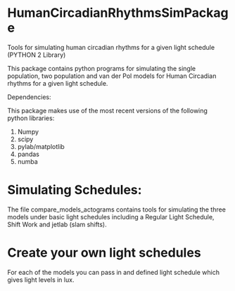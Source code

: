 # HumanCircadianRhythmsSimPackage
Tools for simulating human circadian rhythms for a given light schedule (PYTHON 2 Library)


This package contains python programs for simulating the single population, two population and van der Pol models for Human 
Circadian rhythms for a given light schedule. 

Dependencies:

This package makes use of the most recent versions of the following python libraries:

1. Numpy
2. scipy
3. pylab/matplotlib
4. pandas
5. numba

# Simulating Schedules:

The file compare_models_actograms contains tools for simulating the three models under basic light schedules including a Regular Light Schedule, Shift Work and jetlab (slam shifts). 

# Create your own light schedules

For each of the models you can pass in and defined light schedule which gives light levels in lux. 




